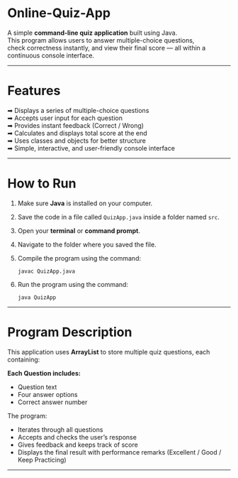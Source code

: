 

# Online-Quiz-App

A simple **command-line quiz application** built using Java.  
This program allows users to answer multiple-choice questions,  
check correctness instantly, and view their final score — all within a continuous console interface.

---

# Features

➡ Displays a series of multiple-choice questions  
➡ Accepts user input for each question  
➡ Provides instant feedback (Correct / Wrong)  
➡ Calculates and displays total score at the end  
➡ Uses classes and objects for better structure  
➡ Simple, interactive, and user-friendly console interface

---

# How to Run

1. Make sure **Java** is installed on your computer.
2. Save the code in a file called `QuizApp.java` inside a folder named `src`.
3. Open your **terminal** or **command prompt**.
4. Navigate to the folder where you saved the file.
5. Compile the program using the command:

   ```
   javac QuizApp.java
   ```
6. Run the program using the command:

   ```
   java QuizApp
   ```

---

# Program Description

This application uses **ArrayList** to store multiple quiz questions, each containing:

**Each Question includes:**

* Question text
* Four answer options
* Correct answer number

The program:

* Iterates through all questions
* Accepts and checks the user’s response
* Gives feedback and keeps track of score
* Displays the final result with performance remarks (Excellent / Good / Keep Practicing)

---
